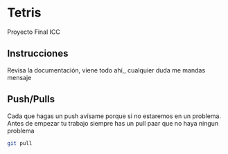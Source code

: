 # Tetris
Proyecto Final ICC

## Instrucciones

Revisa la documentación, viene todo ahí,, cualquier duda me mandas mensaje

## Push/Pulls

Cada que hagas un push avísame porque si no estaremos en un problema. Antes de empezar tu trabajo siempre has un pull paar que no haya ningun problema

```bash
git pull
```
